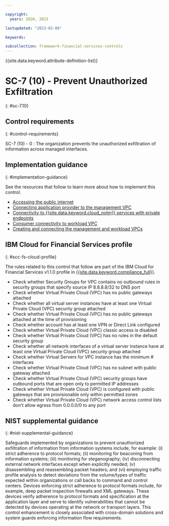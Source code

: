 ```yaml
---

copyright:
  years: 2020, 2023

lastupdated: "2023-02-08"

keywords:

subcollection: framework-financial-services-controls
---
```


{{site.data.keyword.attribute-definition-list}}

               
# SC-7 (10) - Prevent Unauthorized Exfiltration
{: #sc-7.10}

## Control requirements
{: #control-requirements}

SC-7 (10) - 0
    : The organization prevents the unauthorized exfiltration of information across managed interfaces.

## Implementation guidance
{: #implementation-guidance}

See the resources that follow to learn more about how to implement this control.

- [Accessing the public internet](/docs/framework-financial-services?topic=framework-financial-services-vpc-architecture-connectivity-to-internet)
- [Connecting application provider to the management VPC](/docs/framework-financial-services?topic=framework-financial-services-vpc-architecture-connectivity-management)
- [Connectivity to {{site.data.keyword.cloud_notm}} services with private endpoints](/docs/framework-financial-services?topic=framework-financial-services-vpc-architecture-connectivity-to-ibm-services)
- [Consumer connectivity to workload VPC](/docs/framework-financial-services?topic=framework-financial-services-vpc-architecture-connectivity-workload)
- [Creating and connecting the management and workload VPCs](/docs/framework-financial-services?topic=framework-financial-services-vpc-architecture-connectivity-create-vpcs)

## IBM Cloud for Financial Services profile
{: #scc-fs-cloud-profile}

The rules related to this control that follow are part of the IBM Cloud for Financial Services v1.1.0 profile in [{{site.data.keyword.compliance_full}}](/docs/security-compliance?topic=security-compliance-getting-started).

- Check whether Security Groups for VPC contains no outbound rules in security groups that specify source IP 8.8.8.8/32 to DNS port 
- Check whether Virtual Private Cloud (VPC) has no public gateways attached 
- Check whether all virtual server instances have at least one Virtual Private Cloud (VPC) security group attached 
- Check whether Virtual Private Cloud (VPC) has no public gateways attached at the time of provisioning 
- Check whether account has at least one VPN or Direct Link configured 
- Check whether Virtual Private Cloud (VPC) classic access is disabled 
- Check whether Virtual Private Cloud (VPC) has no rules in the default security group 
- Check whether all network interfaces of a virtual server instance have at least one Virtual Private Cloud (VPC) security group attached 
- Check whether Virtual Servers for VPC instance has the minimum # interfaces 
- Check whether Virtual Private Cloud (VPC) has no subnet with public gateway attached 
- Check whether Virtual Private Cloud (VPC) security groups have outbound ports that are open only to permitted IP addresses 
- Check whether Virtual Private Cloud (VPC) is configured with public gateways that are provisionable only within permitted zones 
- Check whether Virtual Private Cloud (VPC) network access control lists don't allow egress from 0.0.0.0/0 to any port

## NIST supplemental guidance
{: #nist-supplemental-guidance}

Safeguards implemented by organizations to prevent unauthorized exfiltration of information from information systems include, for example: (i) strict adherence to protocol formats; (ii) monitoring for beaconing from information systems; (iii) monitoring for steganography; (iv) disconnecting external network interfaces except when explicitly needed; (v) disassembling and reassembling packet headers; and (vi) employing traffic profile analysis to detect deviations from the volume/types of traffic expected within organizations or call backs to command and control centers. Devices enforcing strict adherence to protocol formats include, for example, deep packet inspection firewalls and XML gateways. These devices verify adherence to protocol formats and specification at the application layer and serve to identify vulnerabilities that cannot be detected by devices operating at the network or transport layers. This control enhancement is closely associated with cross-domain solutions and system guards enforcing information flow requirements.






